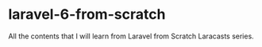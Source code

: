 # laravel-6-from-scratch
All the contents that I will learn from Laravel from Scratch Laracasts series. 
